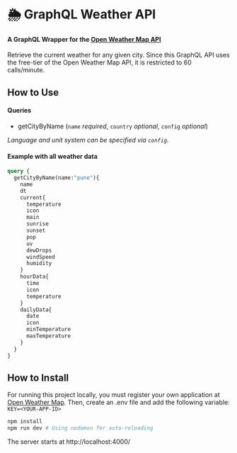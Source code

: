 # 🌦️ GraphQL Weather API
#### A GraphQL Wrapper for the [Open Weather Map API](https://openweathermap.org/api)

Retrieve the current weather for any given city. Since this GraphQL API uses the free-tier of the Open Weather Map API, it is restricted to 60 calls/minute. 

## How to Use

#### Queries

* getCityByName (`name` *required*, `country` *optional*, `config` *optional*)

*Language and unit system can be specified via `config`.*

#### Example with all weather data

```graphql
query {
  getCityByName(name:"pune"){
    name
    dt
    current{
      temperature
      icon
      main
      sunrise
      sunset
      pop
      uv
      dewDrops
      windSpeed
      humidity
    }
    hourData{
      time
      icon
      temperature
    }
    dailyData{
      date
      icon
      minTemperature
      maxTemperature
    }
  }
}
```

## How to Install

For running this project locally, you must register your own application at [Open Weather Map](https://openweathermap.org/api). Then, create an .env file and add the following variable: `KEY=<YOUR-APP-ID>`

```sh
npm install
npm run dev # Using nodemon for auto-reloading
```
The server starts at http://localhost:4000/


